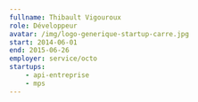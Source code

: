 ```yaml
---
fullname: Thibault Vigouroux
role: Développeur
avatar: /img/logo-generique-startup-carre.jpg
start: 2014-06-01
end: 2015-06-26
employer: service/octo
startups:
    - api-entreprise
    - mps
---
```

